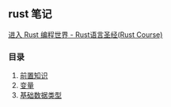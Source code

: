 ## rust 笔记



[进入 Rust 编程世界 - Rust语言圣经(Rust Course)](https://course.rs/into-rust.html)


### 目录
1. [前置知识](./1.md)
2. [变量](./2.md)
3. [基础数据类型](./3.md)